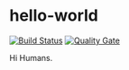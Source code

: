# hello-world

[![Build Status](https://travis-ci.org/jpointi/hello-world.svg?branch=master)](https://travis-ci.org/jpointi/hello-world) [![Quality Gate](https://sonarcloud.io/api/badges/gate?key=jpointi%3Ahello-world)](https://sonarcloud.io/dashboard/index/jpointi%3Ahello-world)

Hi Humans.
